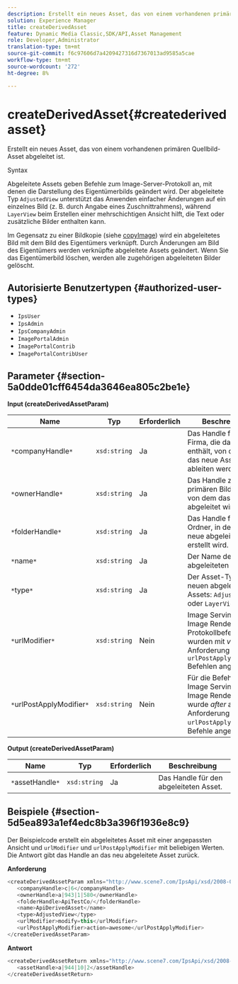 ```yaml
---
description: Erstellt ein neues Asset, das von einem vorhandenen primären Quellbild-Asset abgeleitet ist.
solution: Experience Manager
title: createDerivedAsset
feature: Dynamic Media Classic,SDK/API,Asset Management
role: Developer,Administrator
translation-type: tm+mt
source-git-commit: f6c97606d7a4209427316d7367013ad9585a5cae
workflow-type: tm+mt
source-wordcount: '272'
ht-degree: 8%

---
```



# createDerivedAsset{#createderivedasset}

Erstellt ein neues Asset, das von einem vorhandenen primären Quellbild-Asset abgeleitet ist.

Syntax

<!--<a id="section_FE43FF204ED644C2AC901AF45982E942"></a>-->

Abgeleitete Assets geben Befehle zum Image-Server-Protokoll an, mit denen die Darstellung des Eigentümerbilds geändert wird. Der abgeleitete Typ `AdjustedView` unterstützt das Anwenden einfacher Änderungen auf ein einzelnes Bild (z. B. durch Angabe eines Zuschnittrahmens), während `LayerView` beim Erstellen einer mehrschichtigen Ansicht hilft, die Text oder zusätzliche Bilder enthalten kann.

Im Gegensatz zu einer Bildkopie (siehe [copyImage](../../../operations/c-operations-intro/c-methods/r-copy-image.md#reference-0785131e690b4ad08be69172023f35d0)) wird ein abgeleitetes Bild mit dem Bild des Eigentümers verknüpft. Durch Änderungen am Bild des Eigentümers werden verknüpfte abgeleitete Assets geändert. Wenn Sie das Eigentümerbild löschen, werden alle zugehörigen abgeleiteten Bilder gelöscht.

## Autorisierte Benutzertypen {#authorized-user-types}

* `IpsUser`
* `IpsAdmin`
* `IpsCompanyAdmin`
* `ImagePortalAdmin`
* `ImagePortalContrib`
* `ImagePortalContribUser`

## Parameter {#section-5a0dde01cff6454da3646ea805c2be1e}

**Input (createDerivedAssetParam)**

| Name | Typ | Erforderlich | Beschreibung |
|---|---|---|---|
| `*`companyHandle`*` | `xsd:string` | Ja | Das Handle für die Firma, die das Asset enthält, von dem Sie das neue Asset ableiten werden. |
| `*`ownerHandle`*` | `xsd:string` | Ja | Das Handle zum primären Bild-Asset, von dem das neue Bild abgeleitet wird. |
| `*`folderHandle`*` | `xsd:string` | Ja | Das Handle für den Ordner, in dem das neue abgeleitete Asset erstellt wird. |
| `*`name`*` | `xsd:string` | Ja | Der Name des abgeleiteten Assets. |
| `*`type`*` | `xsd:string` | Ja | Der Asset-Typ des neuen abgeleiteten Assets: `AdjustedView` oder `LayerView`. |
| `*`urlModifier`*` | `xsd:string` | Nein | Image Serving- oder Image Rendering-Protokollbefehle wurden mit *vor* der Anforderung oder mit `urlPostApplyModifier` Befehlen angewendet. |
| `*`urlPostApplyModifier`*` | `xsd:string` | Nein | Für die Befehle zum Image Serving oder Image Rendering wurde *after* auf die Anforderung oder `urlPostApplyModifier`-Befehle angewendet. |

**Output (createDerivedAssetParam)**

| Name | Typ | Erforderlich | Beschreibung |
|---|---|---|---|
| `*`assetHandle`*` | `xsd:string` | Ja | Das Handle für den abgeleiteten Asset. |

## Beispiele {#section-5d5ea893a1ef4edc8b3a396f1936e8c9}

Der Beispielcode erstellt ein abgeleitetes Asset mit einer angepassten Ansicht und `urlModifier` und `urlPostApplyModifier` mit beliebigen Werten. Die Antwort gibt das Handle an das neu abgeleitete Asset zurück.

**Anforderung**

```java
<createDerivedAssetParam xmlns="http://www.scene7.com/IpsApi/xsd/2008-01-15">
   <companyHandle>c|6</companyHandle>
   <ownerHandle>a|943|1|580</ownerHandle>
   <folderHandle>ApiTestCo/</folderHandle>
   <name>ApiDerivedAsset</name>
   <type>AdjustedView</type>
   <urlModifier>modify=this</urlModifier>
   <urlPostApplyModifier>action=awesome</urlPostApplyModifier>
</createDerivedAssetParam>
```

**Antwort**

```java
<createDerivedAssetReturn xmlns="http://www.scene7.com/IpsApi/xsd/2008-01-15">
   <assetHandle>a|944|10|2</assetHandle>
</createDerivedAssetReturn>
```

